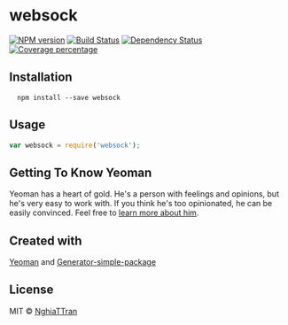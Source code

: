 # websock

[![NPM version][npm-image]][npm-url] [![Build Status][travis-image]][travis-url] [![Dependency Status][daviddm-image]][daviddm-url] [![Coverage percentage][coveralls-image]][coveralls-url]

## Installation

```
  npm install --save websock
```

## Usage

```js
var websock = require('websock');
```

## Getting To Know Yeoman

Yeoman has a heart of gold. He&#39;s a person with feelings and opinions, but he&#39;s very easy to work with. If you think he&#39;s too opinionated, he can be easily convinced. Feel free to [learn more about him](http://yeoman.io/).

## Created with
[Yeoman](https://npmjs.org/package/yo) and [Generator-simple-package](https://npmjs.org/package/generator-simple-package)

## License
MIT © [NghiaTTran]()

[npm-image]: https://badge.fury.io/js/websock.svg
[npm-url]: https://npmjs.org/package/websock
[travis-image]: https://travis-ci.org/nghiattran/websock.svg?branch=master
[travis-url]: https://travis-ci.org/nghiattran/websock
[daviddm-image]: https://david-dm.org/nghiattran/websock.svg?theme=shields.io
[daviddm-url]: https://david-dm.org/nghiattran/websock
[coveralls-image]: https://coveralls.io/repos/nghiattran/websock/badge.svg
[coveralls-url]: https://coveralls.io/github/nghiattran/websock
